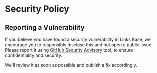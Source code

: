 # Security Policy

## Reporting a Vulnerability

If you believe you have found a security vulnerability in Links Base, we encourage you to responsibly disclose this and not open a public issue. Please report it using [GitHub Security Advisory](https://github.com/thedaviddias/links-base/security/advisories/new) tool, to ensure confidentiality and security.

We'll review it as soon as possible and publish a fix accordingly.
